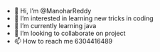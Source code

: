- 👋 Hi, I’m @ManoharReddy
- 👀 I’m interested in learning new tricks in coding
- 🌱 I’m currently learning java
- 💞️ I’m looking to collaborate on project 
- 📫 How to reach me 6304416489

<!---
ManoharReddy124378/ManoharReddy124378 is a ✨ special ✨ repository because its `README.md` (this file) appears on your GitHub profile.
You can click the Preview link to take a look at your changes.
--->
